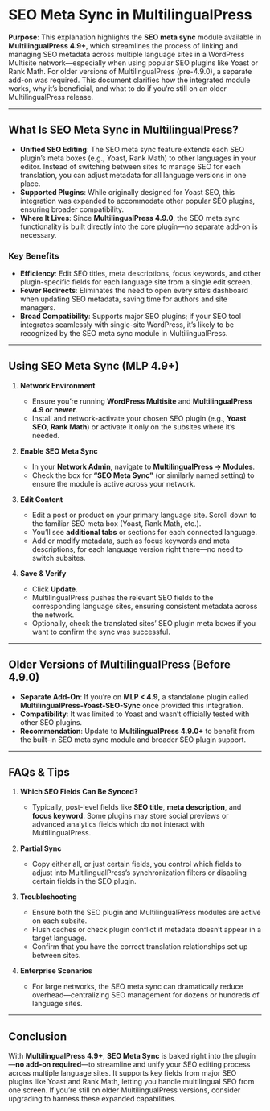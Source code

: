 # SEO Meta Sync in MultilingualPress

**Purpose**: This explanation highlights the **SEO meta sync** module available in **MultilingualPress 4.9+**, which streamlines the process of linking and managing SEO metadata across multiple language sites in a WordPress Multisite network—especially when using popular SEO plugins like Yoast or Rank Math. For older versions of MultilingualPress (pre-4.9.0), a separate add-on was required. This document clarifies how the integrated module works, why it’s beneficial, and what to do if you’re still on an older MultilingualPress release.

---

## What Is SEO Meta Sync in MultilingualPress?

- **Unified SEO Editing**: The SEO meta sync feature extends each SEO plugin’s meta boxes (e.g., Yoast, Rank Math) to other languages in your editor. Instead of switching between sites to manage SEO for each translation, you can adjust metadata for all language versions in one place.
- **Supported Plugins**: While originally designed for Yoast SEO, this integration was expanded to accommodate other popular SEO plugins, ensuring broader compatibility.
- **Where It Lives**: Since **MultilingualPress 4.9.0**, the SEO meta sync functionality is built directly into the core plugin—no separate add-on is necessary.

### Key Benefits

- **Efficiency**: Edit SEO titles, meta descriptions, focus keywords, and other plugin-specific fields for each language site from a single edit screen.
- **Fewer Redirects**: Eliminates the need to open every site’s dashboard when updating SEO metadata, saving time for authors and site managers.
- **Broad Compatibility**: Supports major SEO plugins; if your SEO tool integrates seamlessly with single-site WordPress, it’s likely to be recognized by the SEO meta sync module in MultilingualPress.

---

## Using SEO Meta Sync (MLP 4.9+)

1. **Network Environment**
    
    - Ensure you’re running **WordPress Multisite** and **MultilingualPress 4.9 or newer**.
    - Install and network-activate your chosen SEO plugin (e.g., **Yoast SEO**, **Rank Math**) or activate it only on the subsites where it’s needed.
2. **Enable SEO Meta Sync**
    
    - In your **Network Admin**, navigate to **MultilingualPress → Modules**.
    - Check the box for **“SEO Meta Sync”** (or similarly named setting) to ensure the module is active across your network.
3. **Edit Content**
    
    - Edit a post or product on your primary language site. Scroll down to the familiar SEO meta box (Yoast, Rank Math, etc.).
    - You’ll see **additional tabs** or sections for each connected language.
    - Add or modify metadata, such as focus keywords and meta descriptions, for each language version right there—no need to switch subsites.
4. **Save & Verify**
    
    - Click **Update**.
    - MultilingualPress pushes the relevant SEO fields to the corresponding language sites, ensuring consistent metadata across the network.
    - Optionally, check the translated sites’ SEO plugin meta boxes if you want to confirm the sync was successful.

<!-- Note: @Niklas - This needs clarification

A **screenshot** is needed here to show the **SEO Meta Sync** interface in the editor, particularly the **additional tabs** that appear for each language. This will help readers visually understand where to find the metadata fields for each language. -->

---

## Older Versions of MultilingualPress (Before 4.9.0)

- **Separate Add-On**: If you’re on **MLP < 4.9**, a standalone plugin called **MultilingualPress-Yoast-SEO-Sync** once provided this integration.
- **Compatibility**: It was limited to Yoast and wasn’t officially tested with other SEO plugins.
- **Recommendation**: Update to **MultilingualPress 4.9.0+** to benefit from the built-in SEO meta sync module and broader SEO plugin support.

---

## FAQs & Tips

1. **Which SEO Fields Can Be Synced?**
    
    - Typically, post-level fields like **SEO title**, **meta description**, and **focus keyword**. Some plugins may store social previews or advanced analytics fields which do not interact with MultilingualPress.
2. **Partial Sync**
    
    - Copy either all, or just certain fields, you control which fields to adjust into MultilingualPress’s synchronization filters or disabling certain fields in the SEO plugin.
3. **Troubleshooting**
    
    - Ensure both the SEO plugin and MultilingualPress modules are active on each subsite.
    - Flush caches or check plugin conflict if metadata doesn’t appear in a target language.
    - Confirm that you have the correct translation relationships set up between sites.
4. **Enterprise Scenarios**
    
    - For large networks, the SEO meta sync can dramatically reduce overhead—centralizing SEO management for dozens or hundreds of language sites.


---

## Conclusion

With **MultilingualPress 4.9+**, **SEO Meta Sync** is baked right into the plugin—**no add-on required**—to streamline and unify your SEO editing process across multiple language sites. It supports key fields from major SEO plugins like Yoast and Rank Math, letting you handle multilingual SEO from one screen. If you’re still on older MultilingualPress versions, consider upgrading to harness these expanded capabilities.
